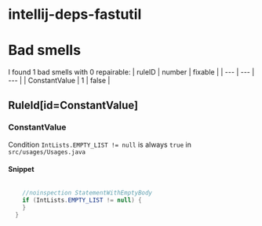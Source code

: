 # intellij-deps-fastutil 
 
# Bad smells
I found 1 bad smells with 0 repairable:
| ruleID | number | fixable |
| --- | --- | --- |
| ConstantValue | 1 | false |
## RuleId[id=ConstantValue]
### ConstantValue
Condition `IntLists.EMPTY_LIST != null` is always `true`
in `src/usages/Usages.java`
#### Snippet
```java

    //noinspection StatementWithEmptyBody
    if (IntLists.EMPTY_LIST != null) {
    }
  }
```

